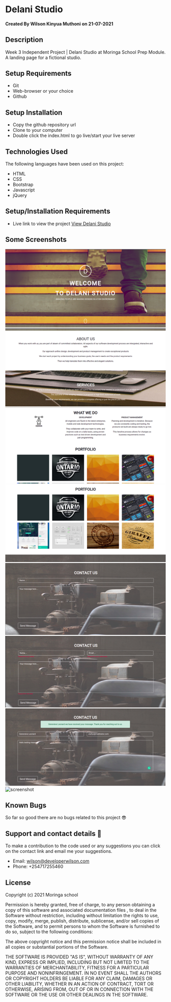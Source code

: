 # Delani Studio

#### Created By Wilson Kinyua Muthoni on 21-07-2021
## Description
Week 3 Independent Project | Delani Studio at Moringa School Prep Module. A landing page for a fictional studio.
## Setup Requirements
* Git
* Web-browser or your choice
* Github

## Setup Installation
* Copy the github repository url
* Clone to your computer
* Double click the index.html to go live/start your live server
## Technologies Used
 The following languages have been used on this project:
 * HTML
 * CSS
 * Bootstrap
 * Javascript
 * jQuery

## Setup/Installation Requirements

* Live link to view the project <a href="https://wilsonkinyua.github.io/delani-studio/">View Delani Studio</a>
## Some Screenshots
<img src="./assets/img/screenshots/1.png" alt="screenshot" />
<img src="./assets/img/screenshots/2.png" alt="screenshot" />
<img src="./assets/img/screenshots/3.png" alt="screenshot" />
<img src="./assets/img/screenshots/4.png" alt="screenshot" />
<img src="./assets/img/screenshots/5.png" alt="screenshot" />
<img src="./assets/img/screenshots/6.png" alt="screenshot" />
<img src="./assets/img/screenshots/7.png" alt="screenshot" />
<img src="./assets/img/screenshots/8.png" alt="screenshot" />

## Known Bugs
 So far so good there are no bugs related to this project 😎
## Support and contact details 🙂
To make a contribution to the code used or any suggestions you can click on the contact link and email me your suggestions.
* Email: wilson@developerwilson.com
* Phone: +254717255460
## License


Copyright (c) 2021 Moringa school

Permission is hereby granted, free of charge, to any person obtaining a copy
of this software and associated documentation files , to deal
in the Software without restriction, including without limitation the rights
to use, copy, modify, merge, publish, distribute, sublicense, and/or sell
copies of the Software, and to permit persons to whom the Software is
furnished to do so, subject to the following conditions:

The above copyright notice and this permission notice shall be included in all
copies or substantial portions of the Software.

THE SOFTWARE IS PROVIDED "AS IS", WITHOUT WARRANTY OF ANY KIND, EXPRESS OR
IMPLIED, INCLUDING BUT NOT LIMITED TO THE WARRANTIES OF MERCHANTABILITY,
FITNESS FOR A PARTICULAR PURPOSE AND NONINFRINGEMENT. IN NO EVENT SHALL THE
AUTHORS OR COPYRIGHT HOLDERS BE LIABLE FOR ANY CLAIM, DAMAGES OR OTHER
LIABILITY, WHETHER IN AN ACTION OF CONTRACT, TORT OR OTHERWISE, ARISING FROM,
OUT OF OR IN CONNECTION WITH THE SOFTWARE OR THE USE OR OTHER DEALINGS IN THE
SOFTWARE.

  